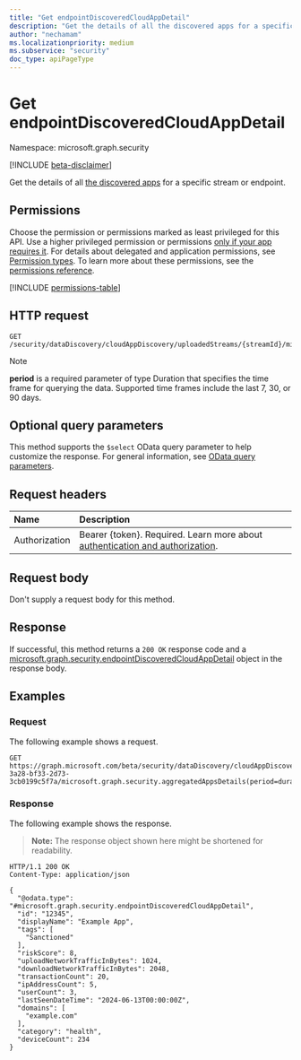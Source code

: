 ```yaml
---
title: "Get endpointDiscoveredCloudAppDetail"
description: "Get the details of all the discovered apps for a specific stream or endpoint."
author: "nechamam"
ms.localizationpriority: medium
ms.subservice: "security"
doc_type: apiPageType
---
```


# Get endpointDiscoveredCloudAppDetail

Namespace: microsoft.graph.security

[!INCLUDE [beta-disclaimer](../../includes/beta-disclaimer.md)]

Get the details of all [the discovered apps](../resources/security-endpointdiscoveredcloudappdetail.md) for a specific stream or endpoint.

## Permissions

Choose the permission or permissions marked as least privileged for this API. Use a higher privileged permission or permissions [only if your app requires it](/graph/permissions-overview#best-practices-for-using-microsoft-graph-permissions). For details about delegated and application permissions, see [Permission types](/graph/permissions-overview#permission-types). To learn more about these permissions, see the [permissions reference](/graph/permissions-reference).

<!-- {
  "blockType": "permissions",
  "name": "security_endpointdiscoveredcloudappdetail_get"
}
-->
[!INCLUDE [permissions-table](../includes/permissions/security-endpointdiscoveredcloudappdetail-get-permissions.md)]

## HTTP request

<!-- {
  "blockType": "ignored"
}
-->
``` http
GET /security/dataDiscovery/cloudAppDiscovery/uploadedStreams/{streamId}/microsoft.graph.security.aggregatedAppsDetails(period=duration'{duration}')/{appId}
```

> [!NOTE]
> **period** is a required parameter of type Duration that specifies the time frame for querying the data. Supported time frames include the last 7, 30, or 90 days.

## Optional query parameters

This method supports the `$select` OData query parameter to help customize the response. For general information, see [OData query parameters](/graph/query-parameters).

## Request headers

|Name|Description|
|:---|:---|
|Authorization|Bearer {token}. Required. Learn more about [authentication and authorization](/graph/auth/auth-concepts).|

## Request body

Don't supply a request body for this method.

## Response

If successful, this method returns a `200 OK` response code and a [microsoft.graph.security.endpointDiscoveredCloudAppDetail](../resources/security-endpointdiscoveredcloudappdetail.md) object in the response body.

## Examples

### Request

The following example shows a request.
<!-- {
  "blockType": "request",
  "name": "get_endpointdiscoveredcloudappdetail"
}
-->
``` http
GET https://graph.microsoft.com/beta/security/dataDiscovery/cloudAppDiscovery/uploadedStreams/93b60b3e-3a28-bf33-2d73-3cb0199c5f7a/microsoft.graph.security.aggregatedAppsDetails(period=duration'P90D')/12345
```


### Response

The following example shows the response.
>**Note:** The response object shown here might be shortened for readability.
<!-- {
  "blockType": "response",
  "truncated": true,
  "@odata.type": "microsoft.graph.security.endpointDiscoveredCloudAppDetail"
}
-->
``` http
HTTP/1.1 200 OK
Content-Type: application/json

{
  "@odata.type": "#microsoft.graph.security.endpointDiscoveredCloudAppDetail",
  "id": "12345",
  "displayName": "Example App",
  "tags": [
    "Sanctioned"
  ],
  "riskScore": 8,
  "uploadNetworkTrafficInBytes": 1024,
  "downloadNetworkTrafficInBytes": 2048,
  "transactionCount": 20,
  "ipAddressCount": 5,
  "userCount": 3,
  "lastSeenDateTime": "2024-06-13T00:00:00Z",
  "domains": [
    "example.com"
  ],
  "category": "health",
  "deviceCount": 234
}
```

